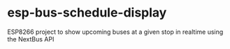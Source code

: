 # esp-bus-schedule-display
ESP8266 project to show upcoming buses at a given stop in realtime using the NextBus API
